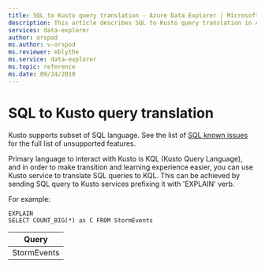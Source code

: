 ```yaml
---
title: SQL to Kusto query translation - Azure Data Explorer | Microsoft Docs
description: This article describes SQL to Kusto query translation in Azure Data Explorer.
services: data-explorer
author: orspod
ms.author: v-orspod
ms.reviewer: mblythe
ms.service: data-explorer
ms.topic: reference
ms.date: 09/24/2018
---
```

# SQL to Kusto query translation

Kusto supports subset of SQL language. See the list of [SQL known issues](../api/tds/sqlknownissues.md) for the full list of unsupported features.

Primary language to interact with Kusto is KQL (Kusto Query Language), and in order to make transition and learning experience easier, you can use Kusto service to translate SQL queries to KQL. This can be achieved by sending SQL query to Kusto services prefixing it with 'EXPLAIN' verb.

For example:

```kusto
EXPLAIN 
SELECT COUNT_BIG(*) as C FROM StormEvents 
```

|Query|
|---|
|StormEvents<br>| summarize C=count()<br>| project C|

